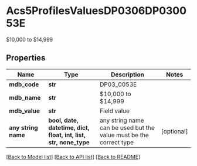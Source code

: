 # Acs5ProfilesValuesDP0306DP030053E

$10,000 to $14,999

## Properties
Name | Type | Description | Notes
------------ | ------------- | ------------- | -------------
**mdb_code** | **str** | DP03_0053E | 
**mdb_name** | **str** | $10,000 to $14,999 | 
**mdb_value** | **str** | Field value | 
**any string name** | **bool, date, datetime, dict, float, int, list, str, none_type** | any string name can be used but the value must be the correct type | [optional]

[[Back to Model list]](../README.md#documentation-for-models) [[Back to API list]](../README.md#documentation-for-api-endpoints) [[Back to README]](../README.md)


